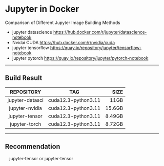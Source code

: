 # Jupyter in Docker

Comparison of Different Jupyter Image Building Methods

  - jupyter datascience 
    https://hub.docker.com/r/jupyter/datascience-notebook
  - Nvidai CUDA
    https://hub.docker.com/r/nvidia/cuda
  - jupyter tensorflow
    https://quay.io/repository/jupyter/tensorflow-notebook
  - jupyter pytorch
    https://quay.io/repository/jupyter/pytorch-notebook

---
## Build Result

|REPOSITORY     |TAG                |SIZE    |
|:---------------:|:-------------------:|-------:|
|jupyter-datasci  |cuda12.3-python3.11  |11GB    |
|jupyter-nvidia   |cuda12.3-python3.11  |15.6GB  |
|jupyter-tensor   |cuda12.3-python3.11  |8.49GB  |
|jupyter-torch    |cuda12.3-python3.11  |8.72GB  |

---
## Recommendation
&emsp;jupyter-tensor or jupyter-tensor